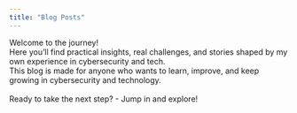 ```yaml
---
title: "Blog Posts"
---
```


Welcome to the journey!  
Here you’ll find practical insights, real challenges, and stories shaped by my own experience in cybersecurity and tech.  
This blog is made for anyone who wants to learn, improve, and keep growing in cybersecurity and technology.  
<br>
Ready to take the next step? - Jump in and explore!
